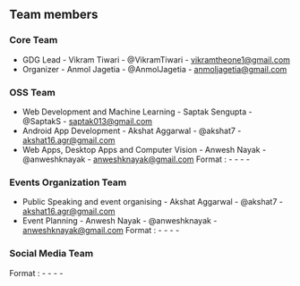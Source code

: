 ## Team members

### Core Team
- GDG Lead - Vikram Tiwari - @VikramTiwari - vikramtheone1@gmail.com
- Organizer - Anmol Jagetia - @AnmolJagetia - anmoljagetia@gmail.com

### OSS Team
- Web Development and Machine Learning - Saptak Sengupta - @SaptakS - saptak013@gmail.com
- Android App Development - Akshat Aggarwal - @akshat7 - akshat16.agr@gmail.com
- Web Apps, Desktop Apps and Computer Vision - Anwesh Nayak - @anweshknayak - anweshknayak@gmail.com
Format : - <Speciality> - <Name> - <Github Username> - <email id>

### Events Organization Team
- Public Speaking and event organising - Akshat Aggarwal - @akshat7 - akshat16.agr@gmail.com
- Event Planning - Anwesh Nayak - @anweshknayak - anweshknayak@gmail.com
Format : - <Speciality> - <Name> - <Github Username> - <email id>

### Social Media Team
Format : - <Speciality> - <Name> - <Github Username> - <email id>
